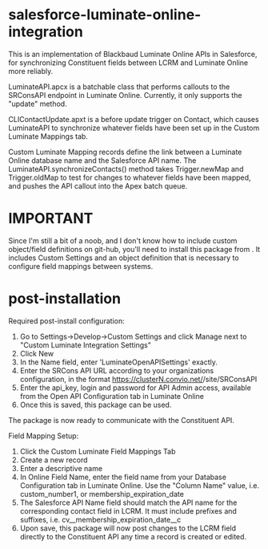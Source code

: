 # salesforce-luminate-online-integration
This is an implementation of Blackbaud Luminate Online APIs in Salesforce, for synchronizing Constituent fields between LCRM and Luminate Online more reliably.

LuminateAPI.apcx is a batchable class that performs callouts to the SRConsAPI endpoint in Luminate Online. Currently, it only supports the "update" method.

CLIContactUpdate.apxt is a before update trigger on Contact, which causes LuminateAPI to synchronize whatever fields have been set up in the Custom Luminate Mappings tab.

Custom Luminate Mapping records define the link between a Luminate Online database name and the Salesforce API name. The LuminateAPI.synchronizeContacts() method takes Trigger.newMap and Trigger.oldMap to test for changes to whatever fields have been mapped, and pushes the API callout into the Apex batch queue.

# IMPORTANT
Since I'm still a bit of a noob, and I don't know how to include custom object/field definitions on git-hub, you'll need to install this package from <package url coming soon>. It includes Custom Settings and an object definition that is necessary to configure field mappings between systems.

# post-installation
Required post-install configuration:
 1. Go to Settings->Develop->Custom Settings and click Manage next to "Custom Luminate Integration Settings"
 2. Click New
 3. In the Name field, enter 'LuminateOpenAPISettings' exactly.
 4. Enter the SRCons API URL according to your organizations configuration, in the format https://clusterN.convio.net/<orgname>/site/SRConsAPI
 5. Enter the api_key, login and password for API Admin access, available from the Open API Configuration tab in Luminate Online
 6. Once this is saved, this package can be used.
 
The package is now ready to communicate with the Constituent API. 

Field Mapping Setup:
 1. Click the Custom Luminate Field Mappings Tab
 2. Create a new record
 3. Enter a descriptive name
 4. In Online Field Name, enter the field name from your Database Configuration tab in Luminate Online. Use the "Column Name" value, i.e. custom_number1, or membership_expiration_date
 5. The Salesforce API Name field should match the API name for the corresponding contact field in LCRM. It must include prefixes and suffixes, i.e. cv__membership_expiration_date__c
 6. Upon save, this package will now post changes to the LCRM field directly to the Constituent API any time a record is created or edited.
